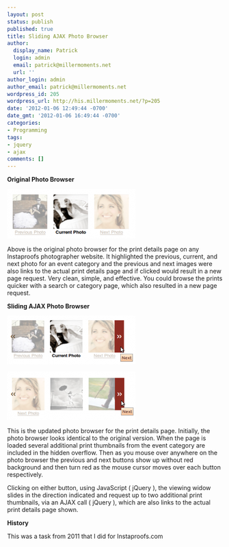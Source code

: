 ```yaml
---
layout: post
status: publish
published: true
title: Sliding AJAX Photo Browser
author:
  display_name: Patrick
  login: admin
  email: patrick@millermoments.net
  url: ''
author_login: admin
author_email: patrick@millermoments.net
wordpress_id: 205
wordpress_url: http://his.millermoments.net/?p=205
date: '2012-01-06 12:49:44 -0700'
date_gmt: '2012-01-06 16:49:44 -0700'
categories:
- Programming
tags:
- jquery
- ajax
comments: []
---
```

**Original Photo Browser**

![Buy Print Photo Browser - Basic](/uploads/2012/01/Buy-Print-Photo-Browser-Basic-300x115.png)

Above is the original photo browser for the print details page on any Instaproofs photographer website. It highlighted the previous, current, and next photo for an event category and the previous and next images were also links to the actual print details page and if clicked would result in a new page request. Very clean, simple, and effective. You could browse the prints quicker with a search or category page, which also resulted in a new page request.
<!--more-->

**Sliding AJAX Photo Browser**

![Buy Print Sliding AJAX Photo Browser](/uploads/2012/01/Buy-Print-Sliding-AJAX-Photo-Browser-300x113.png)

![Buy Print Sliding AJAX Photo Browser - Next](/uploads/2012/01/Buy-Print-Sliding-AJAX-Photo-Browser-Next1-300x113.png)

This is the updated photo browser for the print details page. Initially, the photo browser looks identical to the original version. When the page is loaded several additional print thumbnails from the event category are included in the hidden overflow. Then as you mouse over anywhere on the photo browser the previous and next buttons show up without red background and then turn red as the mouse cursor moves over each button respectively.

Clicking on either button, using JavaScript ( jQuery ), the viewing widow slides in the direction indicated and request up to two additional print thumbnails, via an AJAX call ( jQuery ), which are also links to the actual print details page shown.

**History**

This was a task from 2011 that I did for Instaproofs.com
